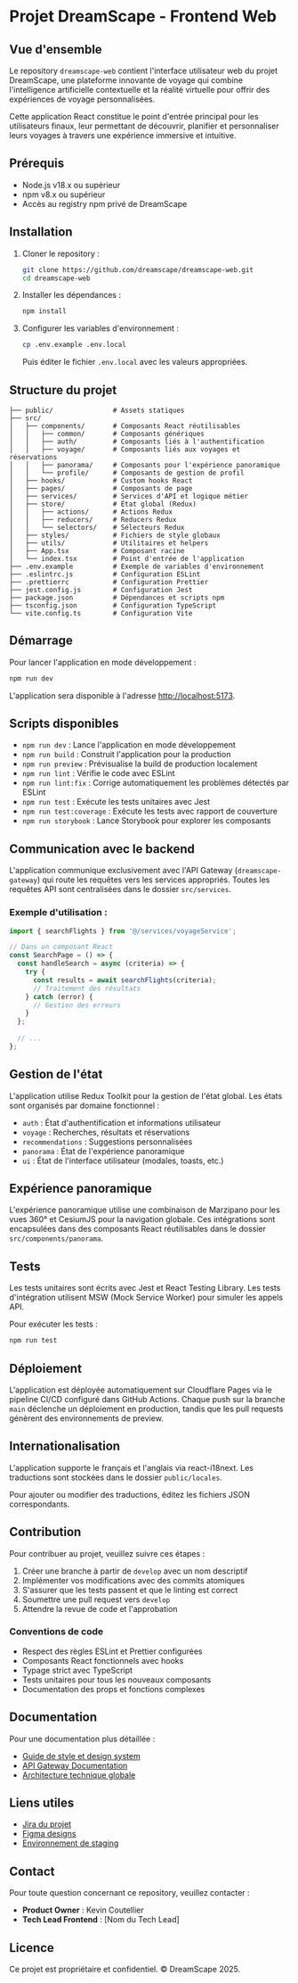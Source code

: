 # Projet DreamScape - Frontend Web

## Vue d'ensemble

Le repository `dreamscape-web` contient l'interface utilisateur web du projet DreamScape, une plateforme innovante de voyage qui combine l'intelligence artificielle contextuelle et la réalité virtuelle pour offrir des expériences de voyage personnalisées.

Cette application React constitue le point d'entrée principal pour les utilisateurs finaux, leur permettant de découvrir, planifier et personnaliser leurs voyages à travers une expérience immersive et intuitive.

## Prérequis

- Node.js v18.x ou supérieur
- npm v8.x ou supérieur
- Accès au registry npm privé de DreamScape

## Installation

1. Cloner le repository :
   ```bash
   git clone https://github.com/dreamscape/dreamscape-web.git
   cd dreamscape-web
   ```

2. Installer les dépendances :
   ```bash
   npm install
   ```

3. Configurer les variables d'environnement :
   ```bash
   cp .env.example .env.local
   ```
   Puis éditer le fichier `.env.local` avec les valeurs appropriées.

## Structure du projet

```
├── public/               # Assets statiques
├── src/
│   ├── components/       # Composants React réutilisables
│   │   ├── common/       # Composants génériques
│   │   ├── auth/         # Composants liés à l'authentification
│   │   ├── voyage/       # Composants liés aux voyages et réservations
│   │   ├── panorama/     # Composants pour l'expérience panoramique
│   │   └── profile/      # Composants de gestion de profil
│   ├── hooks/            # Custom hooks React
│   ├── pages/            # Composants de page
│   ├── services/         # Services d'API et logique métier
│   ├── store/            # État global (Redux)
│   │   ├── actions/      # Actions Redux
│   │   ├── reducers/     # Reducers Redux
│   │   └── selectors/    # Sélecteurs Redux
│   ├── styles/           # Fichiers de style globaux
│   ├── utils/            # Utilitaires et helpers
│   ├── App.tsx           # Composant racine
│   └── index.tsx         # Point d'entrée de l'application
├── .env.example          # Exemple de variables d'environnement
├── .eslintrc.js          # Configuration ESLint
├── .prettierrc           # Configuration Prettier
├── jest.config.js        # Configuration Jest
├── package.json          # Dépendances et scripts npm
├── tsconfig.json         # Configuration TypeScript
└── vite.config.ts        # Configuration Vite
```

## Démarrage

Pour lancer l'application en mode développement :

```bash
npm run dev
```

L'application sera disponible à l'adresse [http://localhost:5173](http://localhost:5173).

## Scripts disponibles

- `npm run dev` : Lance l'application en mode développement
- `npm run build` : Construit l'application pour la production
- `npm run preview` : Prévisualise la build de production localement
- `npm run lint` : Vérifie le code avec ESLint
- `npm run lint:fix` : Corrige automatiquement les problèmes détectés par ESLint
- `npm run test` : Exécute les tests unitaires avec Jest
- `npm run test:coverage` : Exécute les tests avec rapport de couverture
- `npm run storybook` : Lance Storybook pour explorer les composants

## Communication avec le backend

L'application communique exclusivement avec l'API Gateway (`dreamscape-gateway`) qui route les requêtes vers les services appropriés. Toutes les requêtes API sont centralisées dans le dossier `src/services`.

### Exemple d'utilisation :

```typescript
import { searchFlights } from '@/services/voyageService';

// Dans un composant React
const SearchPage = () => {
  const handleSearch = async (criteria) => {
    try {
      const results = await searchFlights(criteria);
      // Traitement des résultats
    } catch (error) {
      // Gestion des erreurs
    }
  };
  
  // ...
};
```

## Gestion de l'état

L'application utilise Redux Toolkit pour la gestion de l'état global. Les états sont organisés par domaine fonctionnel :

- `auth` : État d'authentification et informations utilisateur
- `voyage` : Recherches, résultats et réservations
- `recommendations` : Suggestions personnalisées
- `panorama` : État de l'expérience panoramique
- `ui` : État de l'interface utilisateur (modales, toasts, etc.)

## Expérience panoramique

L'expérience panoramique utilise une combinaison de Marzipano pour les vues 360° et CesiumJS pour la navigation globale. Ces intégrations sont encapsulées dans des composants React réutilisables dans le dossier `src/components/panorama`.

## Tests

Les tests unitaires sont écrits avec Jest et React Testing Library. Les tests d'intégration utilisent MSW (Mock Service Worker) pour simuler les appels API.

Pour exécuter les tests :

```bash
npm run test
```

## Déploiement

L'application est déployée automatiquement sur Cloudflare Pages via le pipeline CI/CD configuré dans GitHub Actions. Chaque push sur la branche `main` déclenche un déploiement en production, tandis que les pull requests génèrent des environnements de preview.

## Internationalisation

L'application supporte le français et l'anglais via react-i18next. Les traductions sont stockées dans le dossier `public/locales`.

Pour ajouter ou modifier des traductions, éditez les fichiers JSON correspondants.

## Contribution

Pour contribuer au projet, veuillez suivre ces étapes :

1. Créer une branche à partir de `develop` avec un nom descriptif
2. Implémenter vos modifications avec des commits atomiques
3. S'assurer que les tests passent et que le linting est correct
4. Soumettre une pull request vers `develop`
5. Attendre la revue de code et l'approbation

### Conventions de code

- Respect des règles ESLint et Prettier configurées
- Composants React fonctionnels avec hooks
- Typage strict avec TypeScript
- Tests unitaires pour tous les nouveaux composants
- Documentation des props et fonctions complexes

## Documentation

Pour une documentation plus détaillée :

- [Guide de style et design system](https://confluence.dreamscape.com/design-system)
- [API Gateway Documentation](https://confluence.dreamscape.com/api-docs)
- [Architecture technique globale](https://confluence.dreamscape.com/architecture)

## Liens utiles

- [Jira du projet](https://jira.dreamscape.com/projects/DREAM)
- [Figma designs](https://figma.com/team/dreamscape)
- [Environnement de staging](https://staging.dreamscape.com)

## Contact

Pour toute question concernant ce repository, veuillez contacter :
- **Product Owner** : Kevin Coutellier
- **Tech Lead Frontend** : [Nom du Tech Lead]

## Licence

Ce projet est propriétaire et confidentiel. © DreamScape 2025.
